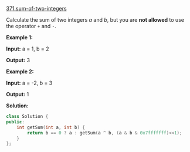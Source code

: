 [371.sum-of-two-integers](https://leetcode.com/problems/sum-of-two-integers/)  

Calculate the sum of two integers _a_ and _b_, but you are **not allowed** to use the operator `+` and `-`.

**Example 1:**

  
**Input:** a = 1, b = 2
  
**Output:** 3
  

**Example 2:**

  
**Input:** a = -2, b = 3
  
**Output:** 1  



**Solution:**  

```cpp
class Solution {
public:
    int getSum(int a, int b) {
        return b == 0 ? a : getSum(a ^ b, (a & b & 0x7fffffff)<<1);
    }
};
```
      